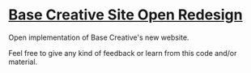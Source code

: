[Base Creative Site Open Redesign](http://basecreative.github.io/basecreative.co.uk)
===============

Open implementation of Base Creative's new website.

Feel free to give any kind of feedback or learn from this code and/or material.